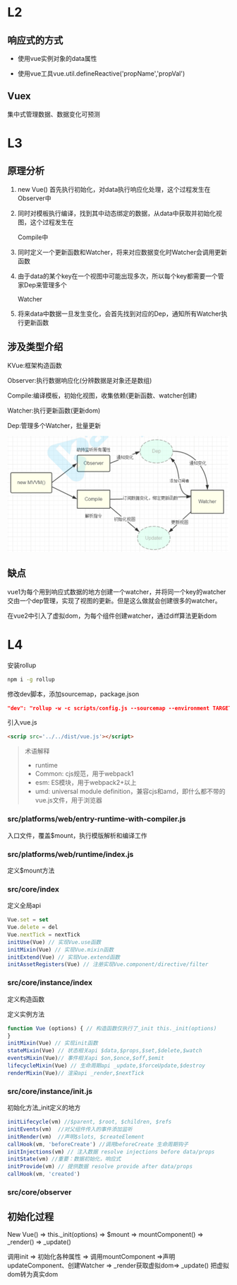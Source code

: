 # L2

## 响应式的方式

- 使用vue实例对象的data属性

- 使用vue工具vue.util.defineReactive('propName','propVal')

## Vuex

集中式管理数据、数据变化可预测



# L3

## 原理分析

1. new Vue() 首先执行初始化，对data执行响应化处理，这个过程发生在Observer中

2. 同时对模板执行编译，找到其中动态绑定的数据，从data中获取并初始化视图，这个过程发生在

   Compile中

3. 同时定义一个更新函数和Watcher，将来对应数据变化时Watcher会调用更新函数

4. 由于data的某个key在一个视图中可能出现多次，所以每个key都需要一个管家Dep来管理多个

   Watcher

5. 将来data中数据一旦发生变化，会首先找到对应的Dep，通知所有Watcher执行更新函数

## 涉及类型介绍

KVue:框架构造函数 

Observer:执行数据响应化(分辨数据是对象还是数组) 

Compile:编译模板，初始化视图，收集依赖(更新函数、watcher创建) 

Watcher:执行更新函数(更新dom)

Dep:管理多个Watcher，批量更新

![image-20201208233911587](asserts/vuekkbnote/image-20201208233911587.png)



## 缺点

vue1为每个用到响应式数据的地方创建一个watcher，并将同一个key的watcher交由一个dep管理，实现了视图的更新。但是这么做就会创建很多的watcher。

在vue2中引入了虚拟dom，为每个组件创建watcher，通过diff算法更新dom





# L4

安装rollup

```bash
npm i -g rollup
```

修改dev脚本，添加sourcemap，package.json

```json
"dev": "rollup -w -c scripts/config.js --sourcemap --environment TARGET:web-full-dev"
```



引入vue.js

```html
<scrip src='../../dist/vue.js'></script>
```

> 术语解释
>
> - runtime
> - Common: cjs规范，用于webpack1
> - esm: ES模块，用于webpack2+以上
> - umd: universal module definition，兼容cjs和amd，即什么都不带的vue.js文件，用于浏览器



### src/platforms/web/entry-runtime-with-compiler.js

入口文件，覆盖$mount，执行模版解析和编译工作

### src/platforms/web/runtime/index.js

定义$mount方法

### src/core/index

定义全局api

```js
Vue.set = set
Vue.delete = del
Vue.nextTick = nextTick
initUse(Vue) // 实现Vue.use函数
initMixin(Vue) // 实现Vue.mixin函数
initExtend(Vue) // 实现Vue.extend函数
initAssetRegisters(Vue) // 注册实现Vue.component/directive/filter
```



### src/core/instance/index

定义构造函数

定义实例方法

```js
function Vue (options) { // 构造函数仅执行了_init this._init(options)
}
initMixin(Vue) // 实现init函数
stateMixin(Vue) // 状态相关api $data,$props,$set,$delete,$watch 
eventsMixin(Vue)// 事件相关api $on,$once,$off,$emit 
lifecycleMixin(Vue) // 生命周期api _update,$forceUpdate,$destroy 
renderMixin(Vue)// 渲染api _render,$nextTick
```



### src/core/instance/init.js

初始化方法_init定义的地方

```js
initLifecycle(vm) //$parent, $root, $children, $refs
initEvents(vm)  //对父组件传入的事件添加监听
initRender(vm)  //声明$slots, $createElement
callHook(vm, 'beforeCreate') //调用beforeCreate 生命周期钩子
initInjections(vm) // 注入数据 resolve injections before data/props
initState(vm) //重要：数据初始化，响应式
initProvide(vm) // 提供数据 resolve provide after data/props
callHook(vm, 'created')
```

### src/core/observer





## 初始化过程

New Vue() => this._init(options) => $mount => mountComponent() => _render() => _update()

调用init => 初始化各种属性 => 调用mountComponent =>声明updateComponent、创建Watcher => _render获取虚拟dom=> _update() 把虚拟dom转为真实dom

